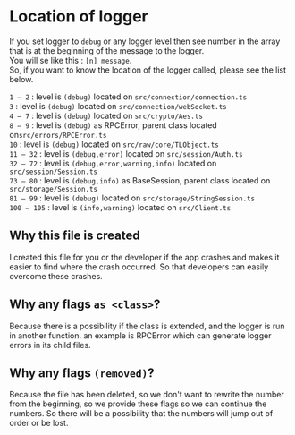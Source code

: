 # Location of logger

If you set logger to `debug` or any logger level then see number in the array that is at the beginning of the message to the logger.  
You will se like this : `[n] message`.  
So, if you want to know the location of the logger called, please see the list below.

`1 – 2` : level is `(debug)` located on `src/connection/connection.ts`  
`3` : level is `(debug)` located on `src/connection/webSocket.ts`  
`4 – 7` : level is `(debug)` located on `src/crypto/Aes.ts`  
`8 – 9` : level is `(debug)` as RPCError, parent class located on`src/errors/RPCError.ts`  
`10` : level is `(debug)` located on `src/raw/core/TLObject.ts`  
`11 – 32` : level is `(debug,error)` located on `src/session/Auth.ts`  
`32 – 72` : level is `(debug,error,warning,info)` located on `src/session/Session.ts`  
`73 – 80` : level is `(debug,info)` as BaseSession, parent class located on `src/storage/Session.ts`  
`81 – 99` : level is `(debug)` located on `src/storage/StringSession.ts`  
`100 – 105` : level is `(info,warning)` located on `src/Client.ts`

## Why this file is created

I created this file for you or the developer if the app crashes and makes it easier to find where the crash occurred. So that developers can easily overcome these crashes.

## Why any flags `as <class>`?

Because there is a possibility if the class is extended, and the logger is run in another function. an example is RPCError which can generate logger errors in its child files.

## Why any flags `(removed)`?

Because the file has been deleted, so we don't want to rewrite the number from the beginning, so we provide these flags so we can continue the numbers. So there will be a possibility that the numbers will jump out of order or be lost.
